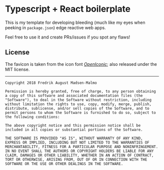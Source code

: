 # Typescript + React boilerplate

This is my template for developing bleeding (much like my eyes when peeking in `package.json`) edge
reactive web apps.

Feel free to use it and create PRs/issues if you spot any flaws!

## License

The favicon is taken from the icon font [_OpenIconic_](www.useiconic.com/open); also released under the MIT license.

-----------------------
```
Copyright 2018 Fredrik August Madsen-Malmo

Permission is hereby granted, free of charge, to any person obtaining a copy of this software and associated documentation files (the "Software"), to deal in the Software without restriction, including without limitation the rights to use, copy, modify, merge, publish, distribute, sublicense, and/or sell copies of the Software, and to permit persons to whom the Software is furnished to do so, subject to the following conditions:

The above copyright notice and this permission notice shall be included in all copies or substantial portions of the Software.

THE SOFTWARE IS PROVIDED "AS IS", WITHOUT WARRANTY OF ANY KIND, EXPRESS OR IMPLIED, INCLUDING BUT NOT LIMITED TO THE WARRANTIES OF MERCHANTABILITY, FITNESS FOR A PARTICULAR PURPOSE AND NONINFRINGEMENT. IN NO EVENT SHALL THE AUTHORS OR COPYRIGHT HOLDERS BE LIABLE FOR ANY CLAIM, DAMAGES OR OTHER LIABILITY, WHETHER IN AN ACTION OF CONTRACT, TORT OR OTHERWISE, ARISING FROM, OUT OF OR IN CONNECTION WITH THE SOFTWARE OR THE USE OR OTHER DEALINGS IN THE SOFTWARE.
```

